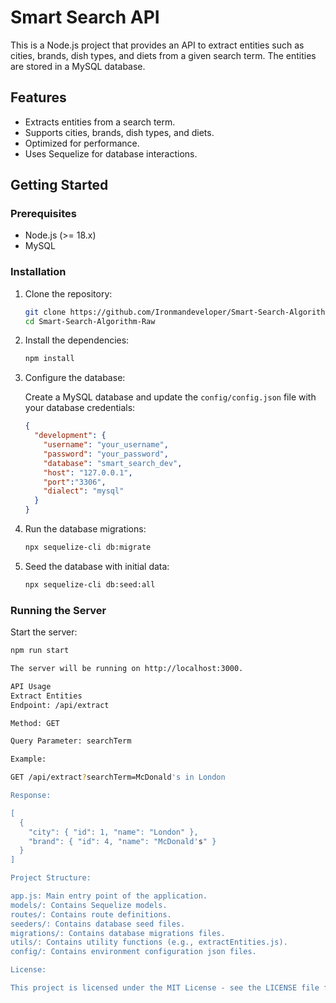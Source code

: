 # Smart Search API

This is a Node.js project that provides an API to extract entities such as cities, brands, dish types, and diets from a given search term. The entities are stored in a MySQL database.

## Features

- Extracts entities from a search term.
- Supports cities, brands, dish types, and diets.
- Optimized for performance.
- Uses Sequelize for database interactions.

## Getting Started

### Prerequisites

- Node.js (>= 18.x)
- MySQL

### Installation

1. Clone the repository:

    ```bash
    git clone https://github.com/Ironmandeveloper/Smart-Search-Algorithm-Raw.git
    cd Smart-Search-Algorithm-Raw
    ```

2. Install the dependencies:

    ```bash
    npm install
    ```

3. Configure the database:

    Create a MySQL database and update the `config/config.json` file with your database credentials:

    ```json
    {
      "development": {
        "username": "your_username",
        "password": "your_password",
        "database": "smart_search_dev",
        "host": "127.0.0.1",
        "port":"3306",
        "dialect": "mysql"
      }
    }
    ```

4. Run the database migrations:

    ```bash
    npx sequelize-cli db:migrate
    ```

5. Seed the database with initial data:

    ```bash
    npx sequelize-cli db:seed:all
    ```

### Running the Server

Start the server:

```bash
npm run start

The server will be running on http://localhost:3000.

API Usage
Extract Entities
Endpoint: /api/extract

Method: GET

Query Parameter: searchTerm

Example: 

GET /api/extract?searchTerm=McDonald's in London

Response:

[
  {
    "city": { "id": 1, "name": "London" },
    "brand": { "id": 4, "name": "McDonald's" }
  }
]

Project Structure:

app.js: Main entry point of the application.
models/: Contains Sequelize models.
routes/: Contains route definitions.
seeders/: Contains database seed files.
migrations/: Contains database migrations files.
utils/: Contains utility functions (e.g., extractEntities.js).
config/: Contains environment configuration json files.

License:

This project is licensed under the MIT License - see the LICENSE file for details.


